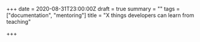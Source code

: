 +++
date = 2020-08-31T23:00:00Z
draft = true
summary = ""
tags = ["documentation", "mentoring"]
title = "X things developers can learn from teaching"

+++
